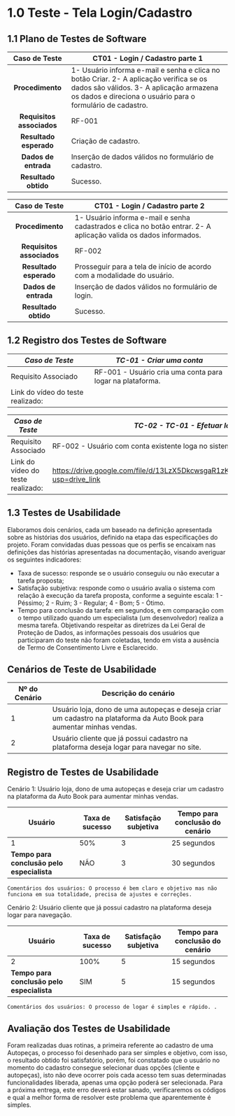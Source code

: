 # 1.0 Teste - Tela Login/Cadastro
## 1.1 Plano de Testes de Software

**Caso de Teste** | **CT01 - Login / Cadastro parte 1**
 :--------------: | ------------
**Procedimento**  | 1- Usuário informa e-mail e senha e clica no botão Criar. 2- A aplicação verifica se os dados são válidos. 3- A aplicação armazena os dados e direciona o usuário para o formulário de cadastro.
**Requisitos associados** | RF-001
**Resultado esperado** | Criação de cadastro.
**Dados de entrada** | Inserção de dados válidos no formulário de cadastro.
**Resultado obtido** | Sucesso.




**Caso de Teste** | **CT01 - Login / Cadastro parte 2**
 :--------------: | ------------
**Procedimento**  | 1- Usuário informa e-mail e senha cadastrados e clica no botão entrar. 2- A aplicação valida os dados informados.
**Requisitos associados** | RF-002
**Resultado esperado** | Prosseguir para a tela de início de acordo com a modalidade do usuário.
**Dados de entrada** | Inserção de dados válidos no formulário de login.
**Resultado obtido** | Sucesso.


## 1.2 Registro dos Testes de Software


|*Caso de Teste*                                 |*TC-01 - Criar uma conta*                                         |
|---|---|
|Requisito Associado | RF-001 - Usuário cria uma conta para logar na plataforma.|
|Link do vídeo do teste realizado: | | 

|*Caso de Teste*                                 |*TC-02 - TC-01 - Efetuar login*                                         |
|---|---|
|Requisito Associado | RF-002 - Usuário com conta existente loga no sistema.|
|Link do vídeo do teste realizado: | https://drive.google.com/file/d/13LzX5DkcwsgaR1zKEmnbNmvCrUCXndgr/view?usp=drive_link | 


## 1.3 Testes de Usabilidade

Elaboramos dois cenários, cada um baseado na definição apresentada sobre as histórias dos usuários, definido na etapa das especificações do projeto.
Foram convidadas duas pessoas que os perfis se encaixam nas definições das histórias apresentadas na documentação, visando averiguar os seguintes indicadores:
- Taxa de sucesso: responde se o usuário conseguiu ou não executar a tarefa proposta;
- Satisfação subjetiva: responde como o usuário avalia o sistema com relação à execução da tarefa proposta, conforme a seguinte escala:
           1 - Péssimo;
           2 - Ruim;
           3 - Regular;
           4 - Bom;
           5 - Ótimo.
- Tempo para conclusão da tarefa: em segundos, e em comparação com o tempo utilizado quando um especialista (um desenvolvedor) realiza a mesma tarefa.
Objetivando respeitar as diretrizes da Lei Geral de Proteção de Dados, as informações pessoais dos usuários que participaram do teste não foram coletadas, tendo em vista a ausência de Termo de Consentimento Livre e Esclarecido.


## Cenários de Teste de Usabilidade

| Nº do Cenário | Descrição do cenário |
|---------------|----------------------|
| 1             | Usuário loja, dono de uma autopeças e deseja criar um cadastro na plataforma da Auto Book para aumentar minhas vendas. |
| 2             | Usuário cliente que já possui cadastro na plataforma deseja logar para navegar no site. |


## Registro de Testes de Usabilidade

Cenário 1: Usuário loja, dono de uma autopeças e deseja criar um cadastro na plataforma da Auto Book para aumentar minhas vendas.

| Usuário | Taxa de sucesso | Satisfação subjetiva | Tempo para conclusão do cenário |
|---------|-----------------|----------------------|---------------------------------|
| 1       | 50%             | 3                    | 25 segundos                     |                          |
| **Tempo para conclusão pelo especialista** | NÃO | 3 | 30 segundos |


    Comentários dos usuários: O processo é bem claro e objetivo mas não funciona em sua totalidade, precisa de ajustes e correções.




Cenário 2: Usuário cliente que já possui cadastro na plataforma deseja logar para navegação.

| Usuário | Taxa de sucesso | Satisfação subjetiva | Tempo para conclusão do cenário |
|---------|-----------------|----------------------|---------------------------------|
| 2       | 100%            | 5                    | 15 segundos                     |                          |
| **Tempo para conclusão pelo especialista** | SIM | 5 | 15 segundos |


    Comentários dos usuários: O processo de logar é simples e rápido. .





## Avaliação dos Testes de Usabilidade

Foram realizadas duas rotinas, a primeira referente ao cadastro de uma Autopeças, o processo foi desenhado para ser simples e objetivo, com isso, o resultado obtido foi satisfatório, porém, foi constatado que o usuário no momento do cadastro consegue selecionar duas opções (cliente e autopeças), isto não deve ocorrer pois cada acesso tem suas determinadas funcionalidades liberada, apenas uma opção poderá ser selecionada. Para a próxima entrega, este erro deverá estar sanado, verificaremos os códigos e qual a melhor forma de resolver este problema que aparentemente é simples.




